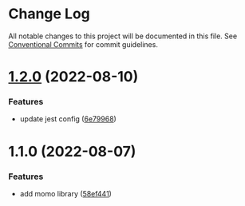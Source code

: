 # Change Log

All notable changes to this project will be documented in this file.
See [Conventional Commits](https://conventionalcommits.org) for commit guidelines.

# [1.2.0](https://github.com/Notekunn/momo-workspaces/compare/@notekunn/momo@1.1.0...@notekunn/momo@1.2.0) (2022-08-10)

### Features

- update jest config ([6e79968](https://github.com/Notekunn/momo-workspaces/commit/6e79968c98508eeddb3c2d7b53341218ada30d34))

# 1.1.0 (2022-08-07)

### Features

- add momo library ([58ef441](https://github.com/Notekunn/momo-workspaces/commit/58ef4419b0f2aa5f80d01edb69de84b95b944915))
